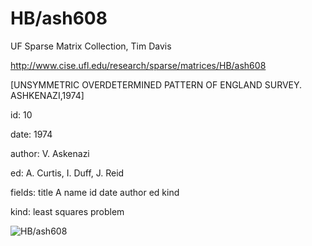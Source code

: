 # HB/ash608

 UF Sparse Matrix Collection, Tim Davis

 http://www.cise.ufl.edu/research/sparse/matrices/HB/ash608

 [UNSYMMETRIC OVERDETERMINED PATTERN OF ENGLAND SURVEY. ASHKENAZI,1974]

 id: 10

 date: 1974

 author: V. Askenazi

 ed: A. Curtis, I. Duff, J. Reid

 fields: title A name id date author ed kind

 kind: least squares problem

![HB/ash608](http://yifanhu.net/GALLERY/GRAPHS/GIF_SMALL/HB@ash608.gif)
